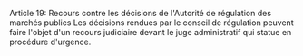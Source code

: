 Article 19: Recours contre les décisions de l'Autorité de régulation
des marchés publics
Les décisions rendues par le conseil de régulation peuvent faire
l'objet d'un recours judiciaire devant le juge administratif qui
statue en procédure d'urgence.